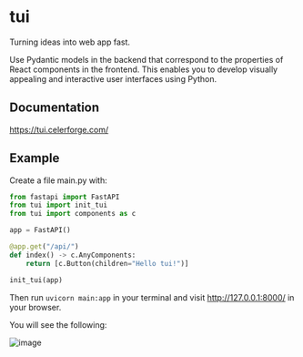 # tui

Turning ideas into web app fast.

Use Pydantic models in the backend that correspond to the properties of React components in the frontend. This enables you to develop visually appealing and interactive user interfaces using Python.

## Documentation

https://tui.celerforge.com/

## Example

Create a file main.py with:

```python
from fastapi import FastAPI
from tui import init_tui
from tui import components as c

app = FastAPI()

@app.get("/api/")
def index() -> c.AnyComponents:
    return [c.Button(children="Hello tui!")]

init_tui(app)
```

Then run `uvicorn main:app` in your terminal and visit http://127.0.0.1:8000/ in your browser.

You will see the following:

![image](https://github.com/Chaoyingz/tui/assets/32626585/66993eb2-54c6-42d8-9054-94f0ad1d3f74)
